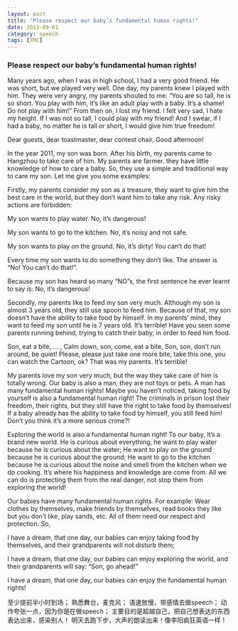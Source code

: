 ```yaml
---
layout: post
title: "Please respect our baby’s fundamental human rights!"
date: 2013-09-01
category: speech 
tags: [TMC]
---
```


### Please respect our baby’s fundamental human rights!

Many years ago, when I was in high school, I had a very good friend. He was short, but we played very well. One day, my parents knew I played with him. They were very angry, my parents shouted to me:
“You are so tall, he is so short. You play with him, it’s like an adult play with a baby. It’s a shame! Do not play with him!” From then on, I lost my friend. I felt   very sad, I hate my height. If I was not so tall, I could play with my friend! And I swear, if I had a baby, no matter he is tall or short, 
I would give him true freedom!  

Dear guests, dear toastmaster, dear contest chair, Good afternoon!

In the year 2011,  my son was born.  After his birth, my parents came to Hangzhou to take care of him. My parents are farmer.  they have little knowledge of how to care a baby. So, they use a simple and traditional way to care my son. Let me give you some examples:	

Firstly, my parents consider my son as a treasure, they want to give him the best care in the world,  but they don’t want him to take any risk. Any risky actions are forbidden:

My son wants to play water. No, it’s dangerous!

My son wants to go to the kitchen. No, it’s noisy and not safe. 

My son wants to play on the ground. No, it’s dirty! You can’t do that!

Every time my son wants to do something they don’t like. The answer is “No! You can’t do that!”.

Because my son has heard so many “NO”s,   the first sentence he ever learnt to say is: No, it’s dangerous!

Secondly, my parents like to feed my son very much. Although my son is almost 3 years old, they still use spoon to feed him. Because of that, my son doesn’t have the ability to take food by himself. In my parents’ mind, they want to feed my son until he is 7 years old. It’s terrible! 
Have you seen some parents running behind, trying to catch their baby, in order to feed him food. 

Son, eat a bite, … , Calm down, son, come, eat a bite, Son, son, don’t run around, be quiet! Please, please just take one more bite, take this one, you can watch the Cartoon, ok?
That was my parents. It’s terrible!

My parents love my son very much, but the way they take care of him is totally wrong. 
Our baby is also a man, they are not toys or pets. A man has many fundamental human rights! Maybe you haven’t noticed, taking food by yourself is also a fundamental human right! The criminals in prison lost their freedom, their rights, but they still have the right to take food by themselves! If a baby already has the ability to take food by himself, you still feed him! Don’t you think it’s a more serious crime?!

Exploring the world is also a fundamental human right!  To our baby, it’s a brand new world. He is curious about everything, he want to play water because he is curious about the water; He want to play on the ground because he is curious about the ground; He want to go to the kitchen because he is curious about the noise and smell from the kitchen when we do cooking. It’s where his happiness and knowledge are come from. All we can do is protecting them from the real danger, not stop them from exploring the world! 

Our babies have many fundamental human rights. For example: Wear clothes by themselves, make friends by themselves, read books they like but you don’t like, play sands, etc. All of them need our respect and protection. So, 

I have a dream, that one day, our babies can enjoy taking food by themselves, and their grandparents will not disturb them;

I have a dream, that one day, our babies can enjoy exploring the world, and their grandparents will say: “Son, go ahead!”

I have a dream, that one day, our babies can enjoy the fundamental human rights!


至少提前半小时到场；
熟悉舞台，麦克风；
语速放慢，带感情去做speech；
动作夸张一点，因为你是在做speech；
主要目的是超越自己，把自己想表达的东西表达出来，感染别人！
明天去跑下步，大声的朗读出来！像李阳疯狂英语一样！
